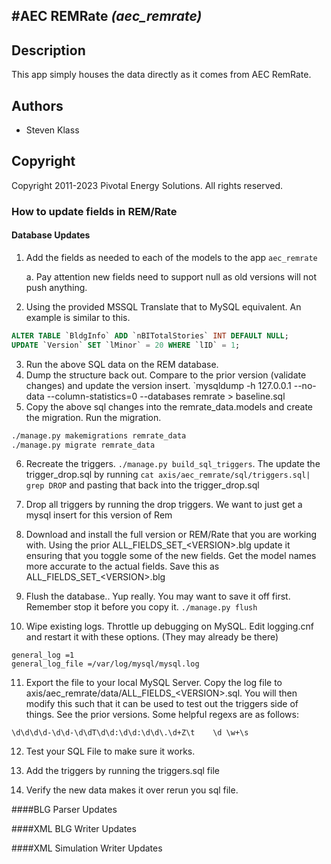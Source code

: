 #AEC REMRate *(aec_remrate)*
----------------------------

## Description
This app simply houses the data directly as it comes from AEC RemRate.

## Authors

* Steven Klass


## Copyright

Copyright 2011-2023 Pivotal Energy Solutions.  All rights reserved.

### How to update fields in REM/Rate

#### Database Updates

1. Add the fields as needed to each of the models to the app `aec_remrate`

    a. Pay attention new fields need to support null as old versions will not push anything.

2. Using the provided MSSQL Translate that to MySQL equivalent.  An example is similar to this.

```sql
ALTER TABLE `BldgInfo` ADD `nBITotalStories` INT DEFAULT NULL;
UPDATE `Version` SET `lMinor` = 20 WHERE `lID` = 1;
```

3. Run the above SQL data on the REM database.
4. Dump the structure back out. Compare to the prior version (validate changes) and update the version insert.
   `mysqldump -h 127.0.0.1 --no-data --column-statistics=0 --databases remrate > baseline.sql
5. Copy the above sql changes into the remrate_data.models and create the migration.
Run the migration.
```bash
./manage.py makemigrations remrate_data
./manage.py migrate remrate_data
```
6. Recreate the triggers.  `./manage.py build_sql_triggers`.  The update the trigger_drop.sql by running
   `cat axis/aec_remrate/sql/triggers.sql| grep DROP` and pasting that back into the trigger_drop.sql

7. Drop all triggers by running the drop triggers.  We want to just get a mysql insert for this
version of Rem

8. Download and install the full version or REM/Rate that you are working with.  Using the prior
ALL_FIELDS_SET_\<VERSION\>.blg update it ensuring that you toggle some of the new fields. Get the
model names more accurate to the actual fields.  Save this as ALL_FIELDS_SET_\<VERSION\>.blg

9. Flush the database..  Yup really.  You may want to save it off first.  Remember stop it before
you copy it.  `./manage.py flush`

10. Wipe existing logs.  Throttle up debugging on MySQL.  Edit logging.cnf and restart it
with these options.  (They may already be there)
```editorconfig
general_log =1
general_log_file =/var/log/mysql/mysql.log
```

11. Export the file to your local MySQL Server.  Copy the log file to
axis/aec_remrate/data/ALL_FIELDS_\<VERSION\>.sql.  You will then modify this such that it can be used
to test out the triggers side of things.  See the prior versions.  Some helpful regexs are
as follows:

```regexp
\d\d\d\d-\d\d-\d\dT\d\d:\d\d:\d\d\.\d+Z\t    \d \w+\s
```

12. Test your SQL File to make sure it works.

13. Add the triggers by running the triggers.sql file

14. Verify the new data makes it over rerun you sql file.

####BLG Parser Updates


####XML BLG Writer Updates


####XML Simulation Writer Updates
